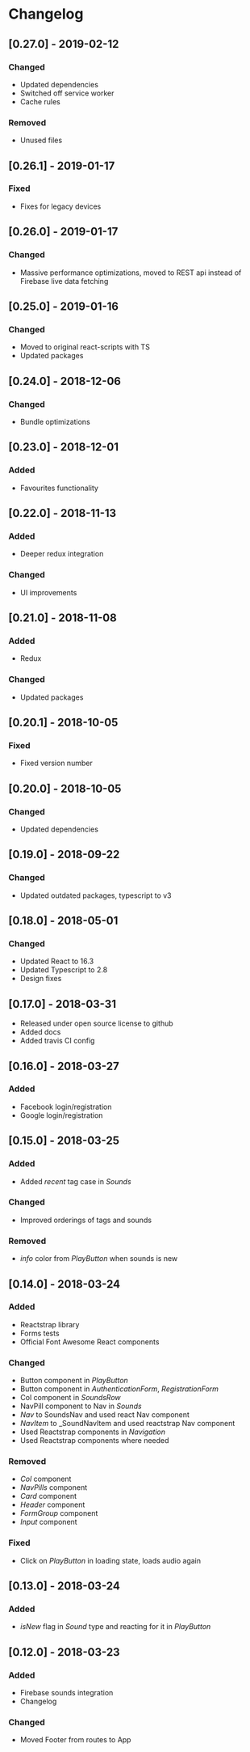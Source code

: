 # Changelog

## [0.27.0] - 2019-02-12
### Changed
- Updated dependencies
- Switched off service worker
- Cache rules

### Removed
- Unused files

## [0.26.1] - 2019-01-17
### Fixed
- Fixes for legacy devices

## [0.26.0] - 2019-01-17
### Changed
- Massive performance optimizations, moved to REST api instead of Firebase live data fetching

## [0.25.0] - 2019-01-16
### Changed
- Moved to original react-scripts with TS
- Updated packages

## [0.24.0] - 2018-12-06
### Changed
- Bundle optimizations

## [0.23.0] - 2018-12-01
### Added
- Favourites functionality

## [0.22.0] - 2018-11-13
### Added
- Deeper redux integration

### Changed
- UI improvements

## [0.21.0] - 2018-11-08
### Added
- Redux

### Changed
- Updated packages

## [0.20.1] - 2018-10-05
### Fixed
- Fixed version number

## [0.20.0] - 2018-10-05
### Changed
- Updated dependencies

## [0.19.0] - 2018-09-22
### Changed
- Updated outdated packages, typescript to v3

## [0.18.0] - 2018-05-01
### Changed
- Updated React to 16.3
- Updated Typescript to 2.8
- Design fixes

## [0.17.0] - 2018-03-31
- Released under open source license to github
- Added docs
- Added travis CI config

## [0.16.0] - 2018-03-27
### Added
- Facebook login/registration
- Google login/registration

## [0.15.0] - 2018-03-25
### Added
- Added _recent_ tag case in _Sounds_

### Changed
- Improved orderings of tags and sounds

### Removed
- _info_ color from _PlayButton_ when sounds is new

## [0.14.0] - 2018-03-24
### Added
- Reactstrap library
- Forms tests
- Official Font Awesome React components

### Changed
- Button component in _PlayButton_
- Button component in _AuthenticationForm_, _RegistrationForm_
- Col component in _SoundsRow_
- NavPill component to Nav in _Sounds_
- _Nav_ to SoundsNav and used react Nav component
- _NavItem_ to _SoundNavItem and used reactstrap Nav component
- Used Reactstrap components in _Navigation_
- Used Reactstrap components where needed

### Removed
- _Col_ component
- _NavPills_ component
- _Card_ component
- _Header_ component
- _FormGroup_ component
- _Input_ component

### Fixed 
- Click on _PlayButton_  in loading state, loads audio again

## [0.13.0] - 2018-03-24
### Added
- _isNew_ flag in _Sound_ type and reacting for it in _PlayButton_

## [0.12.0] - 2018-03-23
### Added
- Firebase sounds integration
- Changelog

### Changed
- Moved Footer from routes to App
